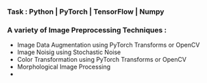 ### Task :  Python | PyTorch | TensorFlow | Numpy 
### A variety of Image Preprocessing Techniques :
* Image Data Augmentation using PyTorch Transforms or OpenCV 
* Image Noisig using Stochastic Noise 
* Color Transformation using PyTorch Transforms or OpenCV
* Morphological Image Processing 
* 
